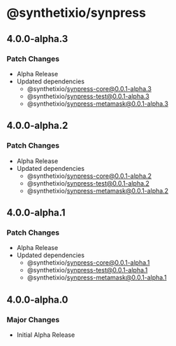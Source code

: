 # @synthetixio/synpress

## 4.0.0-alpha.3

### Patch Changes

- Alpha Release
- Updated dependencies
  - @synthetixio/synpress-core@0.0.1-alpha.3
  - @synthetixio/synpress-test@0.0.1-alpha.3
  - @synthetixio/synpress-metamask@0.0.1-alpha.3

## 4.0.0-alpha.2

### Patch Changes

- Alpha Release
- Updated dependencies
  - @synthetixio/synpress-core@0.0.1-alpha.2
  - @synthetixio/synpress-test@0.0.1-alpha.2
  - @synthetixio/synpress-metamask@0.0.1-alpha.2

## 4.0.0-alpha.1

### Patch Changes

- Alpha Release
- Updated dependencies
  - @synthetixio/synpress-core@0.0.1-alpha.1
  - @synthetixio/synpress-test@0.0.1-alpha.1
  - @synthetixio/synpress-metamask@0.0.1-alpha.1

## 4.0.0-alpha.0

### Major Changes

- Initial Alpha Release
